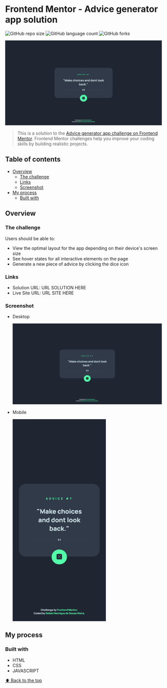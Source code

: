 # Frontend Mentor - Advice generator app solution

![GitHub repo size](https://img.shields.io/github/repo-size/RafaelHDSV/Advice-generator-app?style=for-the-badge)
![GitHub language count](https://img.shields.io/github/languages/count/RafaelHDSV/Advice-generator-app?style=for-the-badge)
![GitHub forks](https://img.shields.io/github/forks/RafaelHDSV/Advice-generator-app?style=for-the-badge)

<img src="images/desktop.png" alt="desktop.png">

> This is a solution to the [Advice generator app challenge on Frontend Mentor](https://www.frontendmentor.io/challenges/advice-generator-app-QdUG-13db). Frontend Mentor challenges help you improve your coding skills by building realistic projects.

## Table of contents

- [Overview](#overview)
  - [The challenge](#the-challenge)
  - [Links](#links)
  - [Screenshot](#screenshot)
- [My process](#my-process)
  - [Built with](#built-with)

## Overview

### The challenge

Users should be able to:

- View the optimal layout for the app depending on their device's screen size
- See hover states for all interactive elements on the page
- Generate a new piece of advice by clicking the dice icon

### Links

- Solution URL: URL SOLUTION HERE
- Live Site URL: URL SITE HERE

### Screenshot

  - Desktop
  
    ![](images/desktop.png)
    
  - Mobile
    
    <img src="images/mobile.png" alt="images/mobile.png" width="300px">

## My process

### Built with

- HTML
- CSS
- JAVASCRIPT

[⬆ Back to the top](#name_of_repository)<br>
